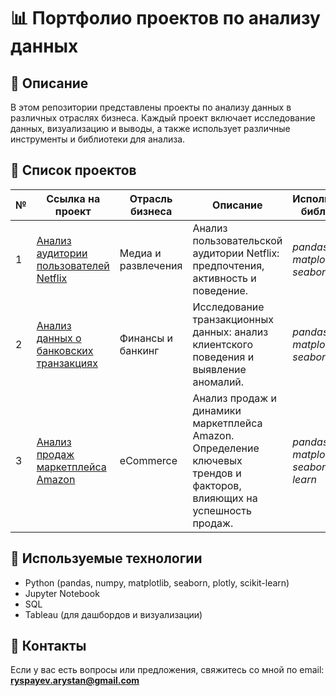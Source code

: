 # 📊 Портфолио проектов по анализу данных

## 📌 Описание
В этом репозитории представлены проекты по анализу данных в различных отраслях бизнеса. Каждый проект включает исследование данных, визуализацию и выводы, а также использует различные инструменты и библиотеки для анализа.

## 📂 Список проектов

№ | Ссылка на проект | Отрасль бизнеса | Описание | Используемые библиотеки | Презентация проекта 
---|---|---|---|---|---
1 | [Анализ аудитории пользователей Netflix](https://github.com/Arystan-tech/portfolio_python/tree/592dfe624cac60fc5e5376be9dd6147cf781f446/%D0%90%D0%BD%D0%B0%D0%BB%D0%B8%D0%B7%20%D0%B0%D1%83%D0%B4%D0%B8%D1%82%D0%BE%D1%80%D0%B8%D0%B8%20%D0%BF%D0%BE%D0%BB%D1%8C%D0%B7%D0%BE%D0%B2%D0%B0%D1%82%D0%B5%D0%BB%D0%B5%D0%B9%20Netflix) | Медиа и развлечения | Анализ пользовательской аудитории Netflix: предпочтения, активность и поведение. | *pandas, numpy, matplotlib, seaborn* | [Презентация](https://github.com/Arystan-tech/portfolio_python/blob/592dfe624cac60fc5e5376be9dd6147cf781f446/%D0%90%D0%BD%D0%B0%D0%BB%D0%B8%D0%B7%20%D0%B4%D0%B0%D0%BD%D0%BD%D1%8B%D1%85%20%D0%BE%20%D0%B1%D0%B0%D0%BD%D0%BA%D0%BE%D0%B2%D1%81%D0%BA%D0%B8%D1%85%20%D1%82%D1%80%D0%B0%D0%BD%D0%B7%D0%B0%D0%BA%D1%86%D0%B8%D1%8F%D1%85/%D0%90%D0%BD%D0%B0%D0%BB%D0%B8%D0%B7%20%D0%B4%D0%B0%D0%BD%D0%BD%D1%8B%D1%85%20%D0%BE%20%D0%B1%D0%B0%D0%BD%D0%BA%D0%BE%D0%B2%D1%81%D0%BA%D0%B8%D1%85%20%D1%82%D1%80%D0%B0%D0%BD%D0%B7%D0%B0%D0%BA%D1%86%D0%B8%D1%8F%D1%85.pdf)
2 | [Анализ данных о банковских транзакциях](https://github.com/Arystan-tech/portfolio_python/tree/592dfe624cac60fc5e5376be9dd6147cf781f446/%D0%90%D0%BD%D0%B0%D0%BB%D0%B8%D0%B7%20%D0%B4%D0%B0%D0%BD%D0%BD%D1%8B%D1%85%20%D0%BE%20%D0%B1%D0%B0%D0%BD%D0%BA%D0%BE%D0%B2%D1%81%D0%BA%D0%B8%D1%85%20%D1%82%D1%80%D0%B0%D0%BD%D0%B7%D0%B0%D0%BA%D1%86%D0%B8%D1%8F%D1%85) | Финансы и банкинг | Исследование транзакционных данных: анализ клиентского поведения и выявление аномалий. | *pandas, numpy, matplotlib, seaborn, plotly* | [Презентация](https://github.com/Arystan-tech/portfolio_python/blob/592dfe624cac60fc5e5376be9dd6147cf781f446/%D0%90%D0%BD%D0%B0%D0%BB%D0%B8%D0%B7%20%D0%B4%D0%B0%D0%BD%D0%BD%D1%8B%D1%85%20%D0%BE%20%D0%B1%D0%B0%D0%BD%D0%BA%D0%BE%D0%B2%D1%81%D0%BA%D0%B8%D1%85%20%D1%82%D1%80%D0%B0%D0%BD%D0%B7%D0%B0%D0%BA%D1%86%D0%B8%D1%8F%D1%85/%D0%90%D0%BD%D0%B0%D0%BB%D0%B8%D0%B7%20%D0%B4%D0%B0%D0%BD%D0%BD%D1%8B%D1%85%20%D0%BE%20%D0%B1%D0%B0%D0%BD%D0%BA%D0%BE%D0%B2%D1%81%D0%BA%D0%B8%D1%85%20%D1%82%D1%80%D0%B0%D0%BD%D0%B7%D0%B0%D0%BA%D1%86%D0%B8%D1%8F%D1%85.pdf)
3 | [Анализ продаж маркетплейса Amazon](https://github.com/Arystan-tech/portfolio_python/tree/592dfe624cac60fc5e5376be9dd6147cf781f446/%D0%90%D0%BD%D0%B0%D0%BB%D0%B8%D0%B7%20%D0%BF%D1%80%D0%BE%D0%B4%D0%B0%D0%B6%20%D0%BC%D0%B0%D1%80%D0%BA%D0%B5%D1%82%D0%BF%D0%BB%D0%B5%D0%B9%D1%81%D0%B0%20Amazon) | eCommerce | Анализ продаж и динамики маркетплейса Amazon. Определение ключевых трендов и факторов, влияющих на успешность продаж. | *pandas, numpy, matplotlib, seaborn, scikit-learn* | [Презентация](https://github.com/Arystan-tech/portfolio_python/blob/592dfe624cac60fc5e5376be9dd6147cf781f446/%D0%90%D0%BD%D0%B0%D0%BB%D0%B8%D0%B7%20%D0%BF%D1%80%D0%BE%D0%B4%D0%B0%D0%B6%20%D0%BC%D0%B0%D1%80%D0%BA%D0%B5%D1%82%D0%BF%D0%BB%D0%B5%D0%B9%D1%81%D0%B0%20Amazon/%D0%90%D0%BD%D0%B0%D0%BB%D0%B8%D0%B7%20%D0%BF%D1%80%D0%BE%D0%B4%D0%B0%D0%B6%20%D0%BC%D0%B0%D1%80%D0%BA%D0%B5%D1%82%D0%BF%D0%BB%D0%B5%D0%B9%D1%81%D0%B0%20Amazon.pdf)

## 🔧 Используемые технологии
- Python (pandas, numpy, matplotlib, seaborn, plotly, scikit-learn)
- Jupyter Notebook
- SQL
- Tableau (для дашбордов и визуализации)

## 📩 Контакты
Если у вас есть вопросы или предложения, свяжитесь со мной по email: **ryspayev.arystan@gmail.com**
